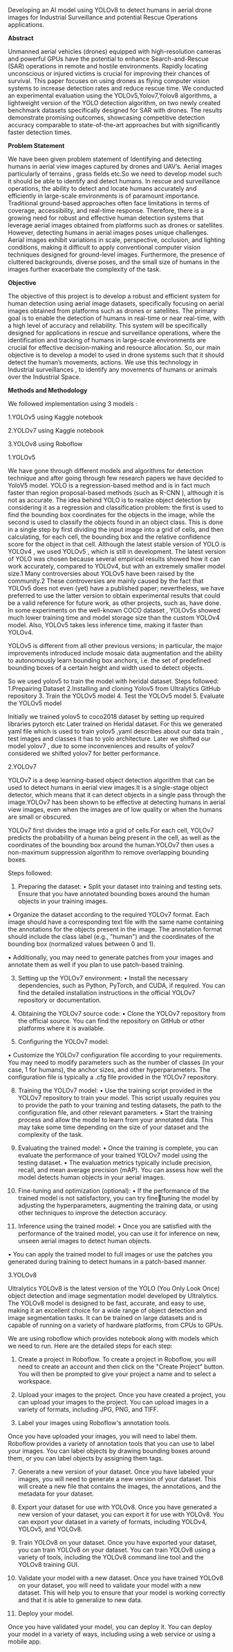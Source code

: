 Developing an AI model using YOLOv8 to detect humans in aerial drone images for Industrial Surveillance and potential Rescue Operations applications.

**Abstract**

Unmanned aerial vehicles (drones) equipped with high-resolution cameras and powerful GPUs 
have the potential to enhance Search-and-Rescue (SAR) operations in remote and hostile 
environments. Rapidly locating unconscious or injured victims is crucial for improving their 
chances of survival. This paper focuses on using drones as flying computer vision systems to 
increase detection rates and reduce rescue time. We conducted an experimental evaluation 
using the YOLOv5,Yolov7,Yolov8 algorithms, a lightweight version of the YOLO detection 
algorithm, on two newly created benchmark datasets specifically designed for SAR with 
drones. The results demonstrate promising outcomes, showcasing competitive detection 
accuracy comparable to state-of-the-art approaches but with significantly faster detection 
times.

**Problem Statement**

We have been given problem statement of Identifying and detecting humans in aerial view 
images captured by drones and UAV’s. Aerial images particularly of terrains , grass fields 
etc.So we need to develop model such it should be able to identify and detect humans.
In rescue and surveillance operations, the ability to detect and locate humans accurately and 
efficiently in large-scale environments is of paramount importance. Traditional ground-based 
approaches often face limitations in terms of coverage, accessibility, and real-time response. 
Therefore, there is a growing need for robust and effective human detection systems that 
leverage aerial images obtained from platforms such as drones or satellites.
However, detecting humans in aerial images poses unique challenges. Aerial images exhibit 
variations in scale, perspective, occlusion, and lighting conditions, making it difficult to apply 
conventional computer vision techniques designed for ground-level images. Furthermore, the 
presence of cluttered backgrounds, diverse poses, and the small size of humans in the images 
further exacerbate the complexity of the task.

**Objective**

The objective of this project is to develop a robust and efficient system for human detection 
using aerial image datasets, specifically focusing on aerial images obtained from platforms 
such as drones or satellites. The primary goal is to enable the detection of humans in real-time 
or near real-time, with a high level of accuracy and reliability. This system will be specifically 
designed for applications in rescue and surveillance operations, where the identification and 
tracking of humans in large-scale environments are crucial for effective decision-making and 
resource allocation.
So, our main objective is to develop a model to used in drone systems such that it should detect 
the human’s movements, actions. We use this technology in Industrial surveillances , to 
identify any movements of humans or animals over the Industrial Space.

**Methods and Methodology**

We followed implementation using 3 models :

1.YOLOv5 using Kaggle notebook

2.YOLOv7 using Kaggle notebook

3.YOLOv8 using Roboflow

1.YOLOv5

We have gone through different models and algorithms for detection technique and after going 
through few research papers we have decided to YoloV5 model.
YOLO is a regression-based method and is in fact much faster than region proposal-based 
methods (such as R-CNN ), although it is not as accurate. The idea behind YOLO is to realize 
object detection by considering it as a regression and classification problem: the first is used to 
find the bounding box coordinates for the objects in the image, while the second is used to 
classify the objects found in an object class. This is done in a single step by first dividing the 
input image into a grid of cells, and then calculating, for each cell, the bounding box and the 
relative confidence score for the object in that cell. Although the latest stable version of YOLO 
is YOLOv4 , we used YOLOv5 , which is still in development. The latest version of YOLO 
was chosen because several empirical results showed how it can work accurately, compared to 
YOLOv4, but with an extremely smaller model size.1 Many controversies about YOLOv5 have 
been raised by the community.2 These controversies are mainly caused by the fact that 
YOLOv5 does not even (yet) have a published paper; nevertheless, we have preferred to use 
the latter version to obtain experimental results that could be a valid reference for future work,
as other projects, such as, have done. In some experiments on the well-known COCO dataset , 
YOLOv5s showed much lower training time and model storage size than the custom YOLOv4 
model. Also, YOLOv5 takes less inference time, making it faster than YOLOv4.


YOLOv5 is different from all other previous versions; in particular, the major improvements 
introduced include mosaic data augmentation and the ability to autonomously learn bounding 
box anchors, i.e. the set of predefined bounding boxes of a certain height and width used to 
detect objects.

So we used yolov5 to train the model with heridal dataset.
Steps followed:
1.Prepairing Dataset
2.Installing and cloning Yolov5 from Ultralytics GitHub repository 
3. Train the YOLOv5 model
4. Test the YOLOv5 model
5. Evaluate the YOLOv5 model


Initially we trained yolov5 to coco2018 dataset by setting up required libraries pytorch etc 
Later trained on Heridal dataset. For this we generated yaml file which is used to train yolov5 
,yaml describes about our data train , test images and classes it has to yolo architecture.
Later we shifted our model yolov7 , due to some inconveniences and results of yolov7 
considered we shifted yolov7 for better performance.


2.YOLOv7

YOLOv7 is a deep learning-based object detection algorithm that can be used to detect humans 
in aerial view images.It is a single-stage object detector, which means that it can detect objects 
in a single pass through the image.YOLOv7 has been shown to be effective at detecting humans 
in aerial view images, even when the images are of low quality or when the humans are small 
or obscured.

YOLOv7 first divides the image into a grid of cells.For each cell, YOLOv7 predicts the 
probability of a human being present in the cell, as well as the coordinates of the bounding box 
around the human.YOLOv7 then uses a non-maximum suppression algorithm to remove 
overlapping bounding boxes.

Steps followed:
1. Preparing the dataset:
• Split your dataset into training and testing sets. Ensure that you have annotated
bounding boxes around the human objects in your training images.

• Organize the dataset according to the required YOLOv7 format. Each image 
should have a corresponding text file with the same name containing the 
annotations for the objects present in the image. The annotation format should 
include the class label (e.g., "human") and the coordinates of the bounding box 
(normalized values between 0 and 1).

• Additionally, you may need to generate patches from your images and annotate 
them as well if you plan to use patch-based training.

3. Setting up the YOLOv7 environment:
• Install the necessary dependencies, such as Python, PyTorch, and CUDA, if 
required. You can find the detailed installation instructions in the official 
YOLOv7 repository or documentation.

5. Obtaining the YOLOv7 source code:
• Clone the YOLOv7 repository from the official source. You can find the 
repository on GitHub or other platforms where it is available.

7. Configuring the YOLOv7 model:

• Customize the YOLOv7 configuration file according to your requirements. You 
may need to modify parameters such as the number of classes (in your case, 1 
for humans), the anchor sizes, and other hyperparameters. The configuration file 
is typically a .cfg file provided in the YOLOv7 repository.

8. Training the YOLOv7 model:
• Use the training script provided in the YOLOv7 repository to train your model. 
This script usually requires you to provide the path to your training and testing 
datasets, the path to the configuration file, and other relevant parameters.
• Start the training process and allow the model to learn from your annotated data. 
This may take some time depending on the size of your dataset and the 
complexity of the task.

10. Evaluating the trained model:
• Once the training is complete, you can evaluate the performance of your trained 
YOLOv7 model using the testing dataset.
• The evaluation metrics typically include precision, recall, and mean average 
precision (mAP). You can assess how well the model detects human objects in 
your aerial images.

12. Fine-tuning and optimization (optional):
• If the performance of the trained model is not satisfactory, you can try finetuning the model by adjusting the hyperparameters, augmenting the training 
data, or using other techniques to improve the detection accuracy.

14. Inference using the trained model:
• Once you are satisfied with the performance of the trained model, you can use 
it for inference on new, unseen aerial images to detect human objects.

• You can apply the trained model to full images or use the patches you generated 
during training to detect humans in a patch-based manner.

3.YOLOv8

Ultralytics YOLOv8 is the latest version of the YOLO (You Only Look Once) object detection 
and image segmentation model developed by Ultralytics. The YOLOv8 model is designed to 
be fast, accurate, and easy to use, making it an excellent choice for a wide range of object 
detection and image segmentation tasks. It can be trained on large datasets and is capable of 
running on a variety of hardware platforms, from CPUs to GPUs.


We are using roboflow which provides notebook along with models which we need to run.
Here are the detailed steps for each step:

1. Create a project in Roboflow.
To create a project in Roboflow, you will need to create an account and then click on the "Create 
Project" button. You will then be prompted to give your project a name and to select a 
workspace.

3. Upload your images to the project.
Once you have created a project, you can upload your images to the project. You can upload 
images in a variety of formats, including JPG, PNG, and TIFF.

5. Label your images using Roboflow's annotation tools.
 
Once you have uploaded your images, you will need to label them. Roboflow provides a variety 
of annotation tools that you can use to label your images. You can label objects by drawing 
bounding boxes around them, or you can label objects by assigning them tags.

7. Generate a new version of your dataset.
Once you have labeled your images, you will need to generate a new version of your dataset. 
This will create a new file that contains the images, the annotations, and the metadata for your 
dataset.

9. Export your dataset for use with YOLOv8.
Once you have generated a new version of your dataset, you can export it for use with YOLOv8. 
You can export your dataset in a variety of formats, including YOLOv4, YOLOv5, and 
YOLOv8.

11. Train YOLOv8 on your dataset.
Once you have exported your dataset, you can train YOLOv8 on your dataset. You can train 
YOLOv8 using a variety of tools, including the YOLOv8 command line tool and the YOLOv8 
training GUI.

13. Validate your model with a new dataset.
Once you have trained YOLOv8 on your dataset, you will need to validate your model with a 
new dataset. This will help you to ensure that your model is working correctly and that it is 
able to generalize to new data.

15. Deploy your model.

Once you have validated your model, you can deploy it. You can deploy your model in a variety 
of ways, including using a web service or using a mobile app.

